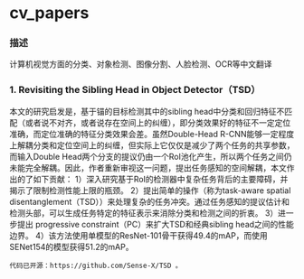 # cv_papers


### 描述
计算机视觉方面的分类、对象检测、图像分割、人脸检测、OCR等中文翻译


### 1. Revisiting the Sibling Head in Object Detector（TSD）
本文的研究启发是，基于锚的目标检测其中的sibling head中分类和回归特征不匹配（或者说不对齐，或者说存在空间上的纠缠），即分类效果好的特征不一定定位准确，而定位准确的特征分类效果会差。虽然Double-Head R-CNN能够一定程度上解耦分类和定位空间上的纠缠，但实际上它仅仅是减少了两个任务的共享参数，而输入Double Head两个分支的提议仍由一个RoI池化产生，所以两个任务之间仍未能完全解耦。因此，作者重新审视这一问题，提出任务感知的空间解耦，本文作出的了如下贡献：
	1）深入研究基于RoI的检测器中复杂任务背后的主要障碍，并揭示了限制检测性能上限的瓶颈。
	2）提出简单的操作（称为task-aware spatial disentanglement（TSD））来处理复杂的任务冲突。通过任务感知的提议估计和检测头部，可以生成任务特定的特征表示来消除分类和检测之间的折衷。
	3）进一步提出 progressive constraint（PC）来扩大TSD和经典sibling head之间的性能边界。
	4）该方法使用单模型的ResNet-101骨干获得49.4的mAP，而使用SENet154的模型获得51.2的mAP。
	
	代码已开源：https://github.com/Sense-X/TSD 。
	
